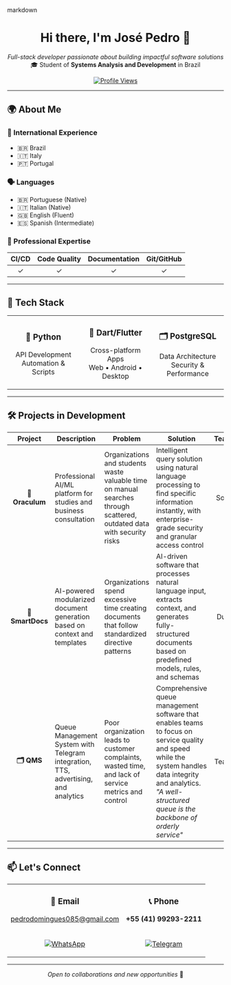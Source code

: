 markdown<h1 align="center">Hi there, I'm José Pedro 👋</h1>

<p align="center">
  <em>Full-stack developer passionate about building impactful software solutions</em><br>
  🎓 Student of <strong>Systems Analysis and Development</strong> in Brazil
</p>

<div align="center">

[![Profile Views](https://komarev.com/ghpvc/?username=GLarsX7&style=flat-square&color=blue)](https://github.com/GLarsX7)

</div>

---

## 🌍 About Me


### 📍 International Experience
- 🇧🇷 Brazil
- 🇮🇹 Italy
- 🇵🇹 Portugal

### 🗣️ Languages
- 🇧🇷 Portuguese (Native)
- 🇮🇹 Italian (Native)
- 🇬🇧 English (Fluent)
- 🇪🇸 Spanish (Intermediate)

### 💼 Professional Expertise

<div align="center">

| CI/CD | Code Quality | Documentation | Git/GitHub |
|:-----:|:------------:|:-------------:|:----------:|
| ✓ | ✓ | ✓ | ✓ |

</div>

---

## 🚀 Tech Stack

<table>
<tr>
<td align="center" width="33%">

### 🐍 Python
API Development<br>
Automation & Scripts

</td>
<td align="center" width="33%">

### 💙 Dart/Flutter
Cross-platform Apps<br>
Web • Android • Desktop

</td>
<td align="center" width="33%">

### 🗂️ PostgreSQL
Data Architecture<br>
Security & Performance

</td>
</tr>
</table>

---

## 🛠️ Projects in Development

<table>
<thead>
<tr>
<th width="15%">Project</th>
<th width="25%">Description</th>
<th width="25%">Problem</th>
<th width="25%">Solution</th>
<th width="10%">Team</th>
</tr>
</thead>
<tbody>

<tr>
<td align="center"><strong>🧿 Oraculum</strong></td>
<td>Professional AI/ML platform for studies and business consultation</td>
<td>Organizations and students waste valuable time on manual searches through scattered, outdated data with security risks</td>
<td>Intelligent query solution using natural language processing to find specific information instantly, with enterprise-grade security and granular access control</td>
<td align="center">Solo</td>
</tr>

<tr>
<td align="center"><strong>📃 SmartDocs</strong></td>
<td>AI-powered modularized document generation based on context and templates</td>
<td>Organizations spend excessive time creating documents that follow standardized directive patterns</td>
<td>AI-driven software that processes natural language input, extracts context, and generates fully-structured documents based on predefined models, rules, and schemas</td>
<td align="center">Duo</td>
</tr>

<tr>
<td align="center"><strong>🗂️ QMS</strong></td>
<td>Queue Management System with Telegram integration, TTS, advertising, and analytics</td>
<td>Poor organization leads to customer complaints, wasted time, and lack of service metrics and control</td>
<td>Comprehensive queue management software that enables teams to focus on service quality and speed while the system handles data integrity and analytics. <em>"A well-structured queue is the backbone of orderly service"</em></td>
<td align="center">Team</td>
</tr>

</tbody>
</table>

---

## 📫 Let's Connect

<div align="center">

<table>
<tr>
<td align="center">

### 📧 Email
[pedrodomingues085@gmail.com](mailto:pedrodomingues085@gmail.com)

</td>
<td align="center">

### 📞 Phone
**+55 (41) 99293-2211**

</td>
</tr>
<tr>
<td align="center">

[![WhatsApp](https://img.shields.io/badge/WhatsApp-25D366?style=for-the-badge&logo=whatsapp&logoColor=white)](https://wa.me/5541992932211)

</td>
<td align="center">

[![Telegram](https://img.shields.io/badge/Telegram-2CA5E0?style=for-the-badge&logo=telegram&logoColor=white)](https://t.me/+5541992932211)

</td>
</tr>
</table>

</div>

---

<p align="center">
  <em>Open to collaborations and new opportunities</em> 💼
</p>